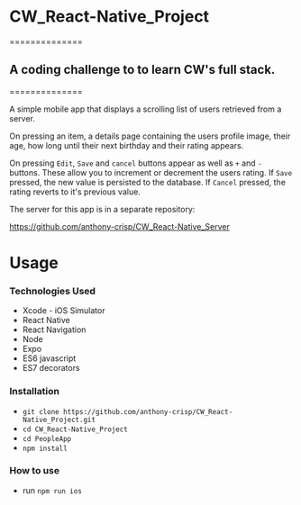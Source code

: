 # CW_React-Native_Project

==============

## A coding challenge to to learn CW's full stack.

==============

A simple mobile app that displays a scrolling list of users retrieved from a server.

On pressing an item, a details page containing the users profile image, their age, how long until their next birthday and their rating appears.

On pressing ```Edit```, ```Save``` and ```cancel``` buttons appear as well as ```+``` and ```-``` buttons.
These allow you to increment or decrement the users rating.
If ```Save``` pressed, the new value is persisted to the database.
If ```Cancel``` pressed, the rating reverts to it's previous value.

The server for this app is in a separate repository:

https://github.com/anthony-crisp/CW_React-Native_Server

Usage
===============

### Technologies Used
- Xcode - iOS Simulator
- React Native
- React Navigation
- Node
- Expo
- ES6 javascript
- ES7 decorators

### Installation
- ```git clone https://github.com/anthony-crisp/CW_React-Native_Project.git ```
- ```cd CW_React-Native_Project```
- ```cd PeopleApp```
- ```npm install```

### How to use
- run ```npm run ios```
